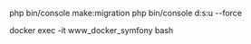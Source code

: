 php bin/console make:migration
php bin/console d:s:u --force

docker exec -it www_docker_symfony bash